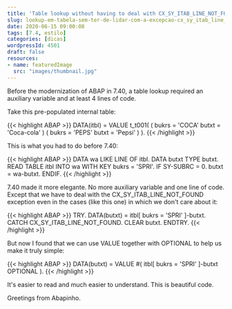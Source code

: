 ```yaml
---
title: 'Table lookup without having to deal with CX_SY_ITAB_LINE_NOT_FOUND'
slug: lookup-em-tabela-sem-ter-de-lidar-com-a-excepcao-cx_sy_itab_line_not_found
date: 2020-06-15 09:00:08
tags: [7.4, estilo]
categories: [dicas]
wordpressId: 4501
draft: false
resources:
- name: featuredImage
  src: "images/thumbnail.jpg"
---
```

Before the modernization of ABAP in 7.40, a table lookup required an auxiliary variable and at least 4 lines of code.

<!--more-->

Take this pre-populated internal table:

{{< highlight ABAP >}}
DATA(itbl) = VALUE t_t001( ( bukrs = 'COCA' butxt = 'Coca-cola' )
                           ( bukrs = 'PEPS' butxt = 'Pepsi' ) ).
{{< /highlight >}}

This is what you had to do before 7.40:

{{< highlight ABAP >}}
DATA wa LIKE LINE OF itbl.
DATA butxt TYPE butxt.
READ TABLE itbl INTO wa WITH KEY bukrs = 'SPRI'.
IF SY-SUBRC = 0.
  butxt = wa-butxt.
ENDIF.
{{< /highlight >}}

7.40 made it more elegante. No more auxiliary variable and one line of code. Except that we have to deal with the CX_SY_ITAB_LINE_NOT_FOUND exception even in the cases (like this one) in which we don't care about it:

{{< highlight ABAP >}}
TRY.
    DATA(butxt) = itbl[ bukrs = 'SPRI' ]-butxt.
  CATCH CX_SY_ITAB_LINE_NOT_FOUND.
    CLEAR butxt.
ENDTRY.
{{< /highlight >}}

But now I found that we can use VALUE together with OPTIONAL to help us make it truly simple:

{{< highlight ABAP >}}
DATA(butxt) = VALUE #( itbl[ bukrs = 'SPRI' ]-butxt OPTIONAL ).
{{< /highlight >}}

It's easier to read and much easier to understand. This is beautiful code.

Greetings from Abapinho.
